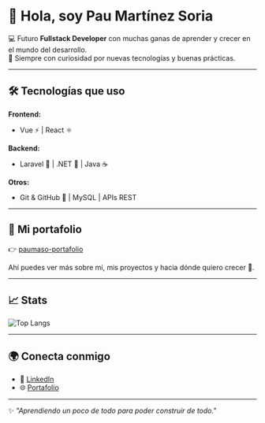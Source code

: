 # 👋 Hola, soy Pau Martínez Soria  

💻 Futuro **Fullstack Developer** con muchas ganas de aprender y crecer en el mundo del desarrollo.  
🌱 Siempre con curiosidad por nuevas tecnologías y buenas prácticas.  

---

## 🛠️ Tecnologías que uso
**Frontend:**  
- Vue ⚡ | React ⚛️  

**Backend:**  
- Laravel 🖤 | .NET 🔷 | Java ☕  

**Otros:**  
- Git & GitHub 🐙 | MySQL | APIs REST  

---

## 📌 Mi portafolio  
👉 [paumaso-portafolio](https://paumaso.github.io/paumaso-portafolio/)  

Ahí puedes ver más sobre mí, mis proyectos y hacia dónde quiero crecer 🚀.  

---

## 📈 Stats  
![Top Langs](https://github-readme-stats.vercel.app/api/top-langs/?username=paumaso&layout=compact&theme=radical)  

---

## 🌍 Conecta conmigo  
- 💼 [LinkedIn](www.linkedin.com/in/pau-martinez-soria-b25248250)
- 🌐 [Portafolio](https://paumaso.github.io/paumaso-portafolio/)  

---

✨ *"Aprendiendo un poco de todo para poder construir de todo."*  
